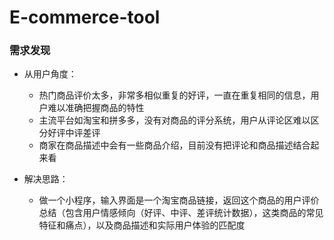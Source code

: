 # E-commerce-tool

### 需求发现
- 从用户角度：
  - 热门商品评价太多，非常多相似重复的好评，一直在重复相同的信息，用户难以准确把握商品的特性
  - 主流平台如淘宝和拼多多，没有对商品的评分系统，用户从评论区难以区分好评中评差评
  - 商家在商品描述中会有一些商品介绍，目前没有把评论和商品描述结合起来看

- 解决思路：
  - 做一个小程序，输入界面是一个淘宝商品链接，返回这个商品的用户评价总结（包含用户情感倾向（好评、中评、差评统计数据），这类商品的常见特征和痛点），以及商品描述和实际用户体验的匹配度
